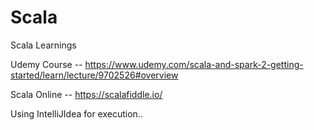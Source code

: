 # Scala
Scala Learnings



Udemy Course -- https://www.udemy.com/scala-and-spark-2-getting-started/learn/lecture/9702526#overview

Scala Online -- https://scalafiddle.io/

Using IntelliJIdea for execution..
